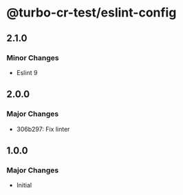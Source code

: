 # @turbo-cr-test/eslint-config

## 2.1.0

### Minor Changes

- Eslint 9

## 2.0.0

### Major Changes

- 306b297: Fix linter

## 1.0.0

### Major Changes

- Initial
